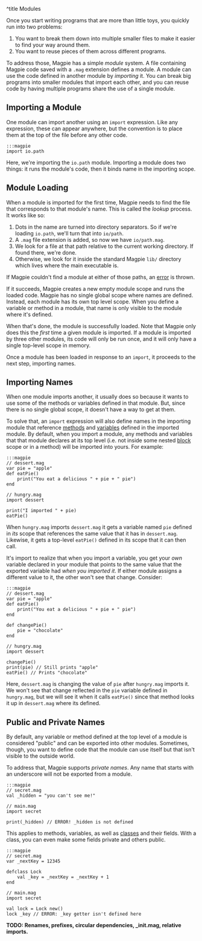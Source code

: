 ^title Modules

Once you start writing programs that are more than little toys, you quickly run into two problems:

1. You want to break them down into multiple smaller files to make it easier to
   find your way around them.
2. You want to reuse pieces of them across different programs.

To address those, Magpie has a simple *module* system. A file containing Magpie code saved with a `.mag` extension defines a module. A module can use the code defined in another module by *importing* it. You can break big programs into smaller modules that import each other, and you can reuse code by having multiple programs share the use of a single module.

## Importing a Module

One module can import another using an `import` expression. Like any expression, these can appear anywhere, but the convention is to place them at the top of the file before any other code.

    :::magpie
    import io.path

Here, we're importing the `io.path` module. Importing a module does two things: it runs the module's code, then it binds name in the importing scope.

## Module Loading

When a module is imported for the first time, Magpie needs to find the file that corresponds to that module's name. This is called the *lookup* process. It works like so:

1. Dots in the name are turned into directory separators. So if we're loading `io.path`, we'll turn that into `io/path`.
2. A `.mag` file extension is added, so now we have `io/path.mag`.
3. We look for a file at that path relative to the current working directory. If found there, we're done.
4. Otherwise, we look for it inside the standard Magpie `lib/` directory which lives where the main executable is.

If Magpie couldn't find a module at either of those paths, an [error](error-handling.html) is thrown.

If it succeeds, Magpie creates a new empty module scope and runs the loaded code. Magpie has no single global scope where names are defined. Instead, each module has its own top level scope. When you define a variable or method in a module, that name is only visible to the module where it's defined.

When that's done, the module is successfully loaded. Note that Magpie only does this the *first* time a given module is imported. If a module is imported by three other modules, its code will only be run once, and it will only have a single top-level scope in memory.

Once a module has been loaded in response to an `import`, it proceeds to the next step, importing names.

## Importing Names

When one module imports another, it usually does so because it wants to use some of the methods or variables defined in that module. But, since there is no single global scope, it doesn't have a way to get at them.

To solve that, an `import` expression will also define names in the importing module that reference [methods](multimethods.html) and [variables](variables.html) defined in the imported module. By default, when you import a module, any methods and variables that that module declares at its top level (i.e. not inside some nested [block](blocks.html) scope or in a method) will be imported into yours. For example:

    :::magpie
    // dessert.mag
    var pie = "apple"
    def eatPie()
        print("You eat a delicious " + pie + " pie")
    end

    // hungry.mag
    import dessert

    print("I imported " + pie)
    eatPie()

When `hungry.mag` imports `dessert.mag` it gets a variable named `pie` defined in *its* scope that references the same value that it has in `dessert.mag`. Likewise, it gets a top-level `eatPie()` defined in its scope that it can then call.

It's import to realize that when you import a variable, you get your *own* variable declared in your module that points to the same value that the exported variable had *when you imported it*. If either module assigns a different value to it, the other won't see that change. Consider:

    :::magpie
    // dessert.mag
    var pie = "apple"
    def eatPie()
        print("You eat a delicious " + pie + " pie")
    end

    def changePie()
        pie = "chocolate"
    end

    // hungry.mag
    import dessert

    changePie()
    print(pie) // Still prints "apple"
    eatPie() // Prints "chocolate"

Here, `dessert.mag` is changing the value of `pie` after `hungry.mag` imports it. We won't see that change reflected in the `pie` variable defined in `hungry.mag`, but we will see it when it calls `eatPie()` since that method looks it up in `dessert.mag` where its defined.

## Public and Private Names

By default, any variable or method defined at the top level of a module is considered "public" and can be exported into other modules. Sometimes, though, you want to define code that the module can use itself but that isn't visible to the outside world.

To address that, Magpie supports *private names*. Any name that starts with an underscore will not be exported from a module.

    :::magpie
    // secret.mag
    val _hidden = "you can't see me!"

    // main.mag
    import secret

    print(_hidden) // ERROR! _hidden is not defined

This applies to methods, variables, as well as [classes](classes.html) and their fields. With a class, you can even make some fields private and others public.

    :::magpie
    // secret.mag
    var _nextKey = 12345

    defclass Lock
        val _key = _nextKey = _nextKey + 1
    end

    // main.mag
    import secret

    val lock = Lock new()
    lock _key // ERROR: _key getter isn't defined here

**TODO: Renames, prefixes, circular dependencies, _init.mag, relative imports.**
